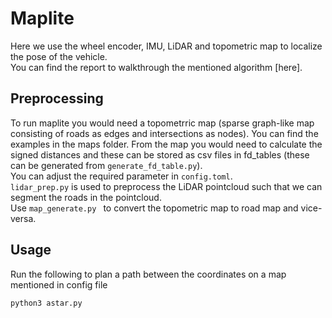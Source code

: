 # Maplite

Here we use the wheel encoder, IMU, LiDAR and topometric map to localize the pose of the vehicle.  
You can find the report to walkthrough the mentioned algorithm [here].  

## Preprocessing

To run maplite you would need a topometrric map (sparse graph-like map consisting of roads as edges and intersections as nodes). You can find the examples in the maps folder. From the map you would need to calculate the signed distances and these can be stored as csv files in fd_tables (these can be generated from `generate_fd_table.py`).  
You can adjust the required parameter in `config.toml`.  
`lidar_prep.py` is used to preprocess the LiDAR pointcloud such that we can segment the roads in the pointcloud.  
Use `map_generate.py ` to convert the topometric map to road map and vice-versa.  

## Usage

Run the following to plan a path between the coordinates on a map mentioned in config file  

    python3 astar.py
    

